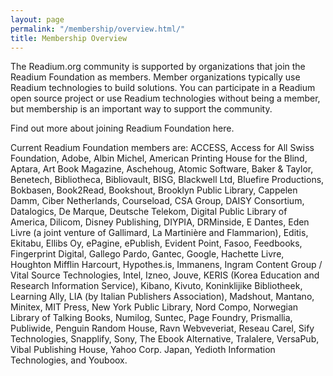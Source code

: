```yaml
---
layout: page
permalink: "/membership/overview.html/"
title: Membership Overview
---
```

The Readium.org community is supported by organizations that join the Readium Foundation as members. Member organizations typically use Readium technologies to build solutions. You can participate in a Readium open source project or use Readium technologies without being a member, but membership is an important way to support the community.

Find out more about joining Readium Foundation here.

Current Readium Foundation members are: ACCESS, Access for All Swiss Foundation, Adobe, Albin Michel, American Printing House for the Blind, Aptara, Art Book Magazine, Aschehoug, Atomic Software, Baker & Taylor, Benetech, Bibliotheca, Bibliovault, BISG, Blackwell Ltd, Bluefire Productions, Bokbasen, Book2Read, Bookshout, Brooklyn Public Library, Cappelen Damm, Ciber Netherlands, Courseload, CSA Group, DAISY Consortium, Datalogics, De Marque, Deutsche Telekom, Digital Public Library of America, Dilicom, Disney Publishing, DIYPIA, DRMinside, E Dantes, Eden Livre (a joint venture of Gallimard, La Martinière and Flammarion), Editis, Ekitabu, Ellibs Oy, ePagine, ePublish, Evident Point, Fasoo, Feedbooks, Fingerprint Digital, Gallego Pardo, Gantec, Google, Hachette Livre, Houghton Mifflin Harcourt, Hypothes.is, Immanens, Ingram Content Group / Vital Source Technologies, Intel, Izneo, Jouve, KERIS (Korea Education and Research Information Service), Kibano, Kivuto, Koninklijike Bibliotheek, Learning Ally, LIA (by Italian Publishers Association), Madshout, Mantano, Minitex, MIT Press, New York Public Library, Nord Compo, Norwegian Library of Talking Books, Numilog, Suntec, Page Foundry, Prismallia, Publiwide, Penguin Random House, Ravn Webveveriat, Reseau Carel, Sify Technologies, Snapplify, Sony, The Ebook Alternative, Tralalere, VersaPub, Vibal Publishing House, Yahoo Corp. Japan, Yedioth Information Technologies, and Youboox. 
